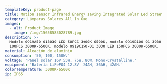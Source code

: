 ```yaml
---
templateKey: product-page
title: Motion sensor Infrared Energy saving Integrated Solar Led Street Light
category: Lámparas Solares All In One
images:
  - alt: Product Image
    image: /img/15658583028789.jpg
description: >-
  Modelo 0919A50-013030 LED 50PCS 3000K-6500K, modelo 0919B100-01 3030 LED
  100PCS 3000K-6500K, modelo 0919C150-01 3030 LED 150PCS 3000K-6500K.
material: Aleación de aluminio
consumption: '50, 100, 150W.'
voltage: 'Panel solar 16V 55W, 75W, 86W, Mono-Crystalline.'
equipment: 'Batería LiFePO4 12.8V  24AH, 36AH, 42AH.'
colorTemperature: 3000K-6500K
ip: IP65
---
```


